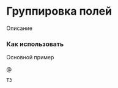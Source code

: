 # Группировка полей

Описание

### Как использовать
Основной пример

<s-input-group>
    <s-input-group-text>@</s-input-group-text>
    <s-form-input placeholder="example@mail.ru"/>    
</s-input-group>

``` vue
ТЗ
```
